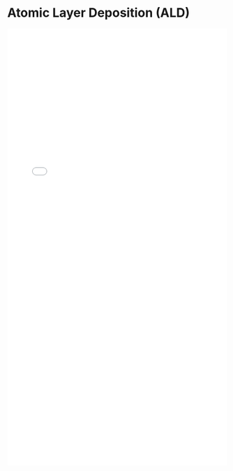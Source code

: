 # Atomic Layer Deposition (ALD)

<iframe 
src="/nanodocs/assets/pdfjs/web/viewer.html?file=/nanodocs/assets/pdfs/tools/ALD_SOP.pdf"
width="100%" 
height="1000px" 
style="border: none;">
</iframe>
